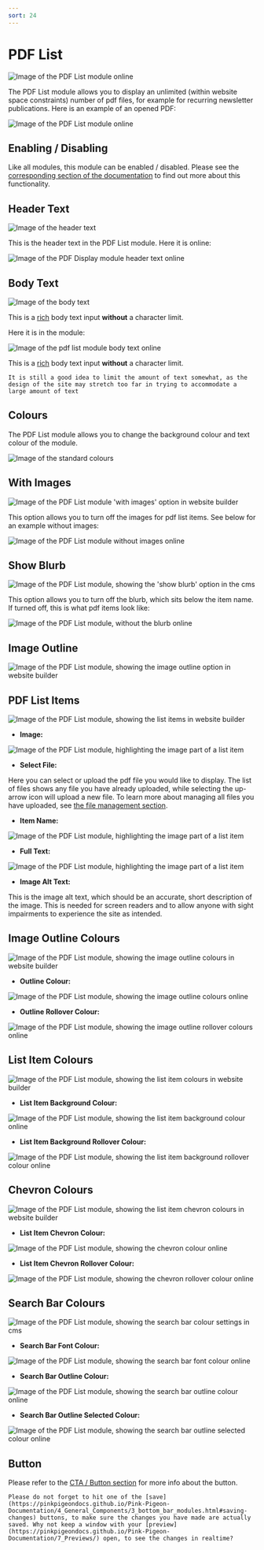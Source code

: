 ```yaml
---
sort: 24
---
```


# PDF List

![Image of the PDF List module online](https://raw.githubusercontent.com/pinkpigeondocs/Pink-Pigeon-Documentation/master/docs/6_Modules/images/24_pdf_list_online.png)

The PDF List module allows you to display an unlimited (within website space constraints) number of pdf files, for example for recurring newsletter publications. Here is an example of an opened PDF:

![Image of the PDF List module online](https://raw.githubusercontent.com/pinkpigeondocs/Pink-Pigeon-Documentation/master/docs/6_Modules/images/24_pdf_list_online_pdf_display.png)


## Enabling / Disabling

Like all modules, this module can be enabled / disabled. Please see the [corresponding section of the documentation][endis] to find out more about this functionality.

[endis]: https://pinkpigeondocs.github.io/Pink-Pigeon-Documentation/4_General_Components/4_enabling_disabling_modules.html

## Header Text

![Image of the header text](https://raw.githubusercontent.com/pinkpigeondocs/Pink-Pigeon-Documentation/master/docs/common_elements_images/header_text.png)

This is the header text in the PDF List module. Here it is online:

![Image of the PDF Display module header text online](https://raw.githubusercontent.com/pinkpigeondocs/Pink-Pigeon-Documentation/master/docs/6_Modules/images/24_pdf_list_online_header_text.png)

## Body Text

![Image of the body text](https://raw.githubusercontent.com/pinkpigeondocs/Pink-Pigeon-Documentation/master/docs/common_elements_images/body_text.png)

This is a [rich](https://pinkpigeondocs.github.io/Pink-Pigeon-Documentation/4_General_Components/6_rich_text_editing.html) body text input **without** a character limit.

Here it is in the module:

![Image of the  pdf list module body text online](https://raw.githubusercontent.com/pinkpigeondocs/Pink-Pigeon-Documentation/master/docs/6_Modules/images/24_pdf_list_online_body_text.png)


This is a [rich](https://pinkpigeondocs.github.io/Pink-Pigeon-Documentation/4_General_Components/6_rich_text_editing.html) body text input **without** a character limit.

```tip
It is still a good idea to limit the amount of text somewhat, as the design of the site may stretch too far in trying to accommodate a large amount of text
```

## Colours

The PDF List module allows you to change the background colour and text colour of the module.

![Image of the standard colours](https://raw.githubusercontent.com/pinkpigeondocs/Pink-Pigeon-Documentation/master/docs/common_elements_images/standard_colours.png)

## With Images

![Image of the PDF List module 'with images' option in website builder](https://raw.githubusercontent.com/pinkpigeondocs/Pink-Pigeon-Documentation/master/docs/6_Modules/images/24_pdf_list_cms_with_images.png)

This option allows you to turn off the images for pdf list items. See below for an example without images:

![Image of the PDF List module without images online](https://raw.githubusercontent.com/pinkpigeondocs/Pink-Pigeon-Documentation/master/docs/6_Modules/images/24_pdf_list_online_without_images.png)


## Show Blurb

![Image of the PDF List module, showing the 'show blurb' option in the cms](https://raw.githubusercontent.com/pinkpigeondocs/Pink-Pigeon-Documentation/master/docs/6_Modules/images/24_pdf_list_cms_show_blurb.png)

This option allows you to turn off the blurb, which sits below the item name. If turned off, this is what pdf items look like:

![Image of the PDF List module, without the blurb online](https://raw.githubusercontent.com/pinkpigeondocs/Pink-Pigeon-Documentation/master/docs/6_Modules/images/24_pdf_list_online_without_blurb.png)


## Image Outline

![Image of the PDF List module, showing the image outline option in website builder](https://raw.githubusercontent.com/pinkpigeondocs/Pink-Pigeon-Documentation/master/docs/6_Modules/images/24_pdf_list_cms_image_outline.png)

## PDF List Items

![Image of the  PDF List module, showing the list items in website builder](https://raw.githubusercontent.com/pinkpigeondocs/Pink-Pigeon-Documentation/master/docs/6_Modules/images/24_pdf_list_cms_pdf_list_items.png)

- **Image:**

![Image of the  PDF List module, highlighting the image part of a list item](https://raw.githubusercontent.com/pinkpigeondocs/Pink-Pigeon-Documentation/master/docs/6_Modules/images/24_pdf_list_online_image.png)

- **Select File:**

Here you can select or upload the pdf file you would like to display. The list of files shows any file you have already uploaded, while selecting the up-arrow icon will upload a new file. To learn more about managing all files you have uploaded, see [the file management section](https://pinkpigeondocs.github.io/Pink-Pigeon-Documentation/4_General_Components/10_file_management.html).

- **Item Name:**

![Image of the  PDF List module, highlighting the image part of a list item](https://raw.githubusercontent.com/pinkpigeondocs/Pink-Pigeon-Documentation/master/docs/6_Modules/images/24_pdf_list_online_item_name.png)

- **Full Text:**

![Image of the  PDF List module, highlighting the image part of a list item](https://raw.githubusercontent.com/pinkpigeondocs/Pink-Pigeon-Documentation/master/docs/6_Modules/images/24_pdf_list_online_item_blurb.png)

- **Image Alt Text:**

This is the image alt text, which should be an accurate, short description of the image. This is needed for screen readers and to allow anyone with sight impairments to experience the site as intended.

## Image Outline Colours

![Image of the PDF List module, showing the image outline colours in website builder](https://raw.githubusercontent.com/pinkpigeondocs/Pink-Pigeon-Documentation/master/docs/6_Modules/images/24_pdf_list_cms_image_outline_colours.png)

- **Outline Colour:**

![Image of the PDF List module, showing the image outline colours online](https://raw.githubusercontent.com/pinkpigeondocs/Pink-Pigeon-Documentation/master/docs/6_Modules/images/24_pdf_list_online_image_outline_colour.png)

- **Outline Rollover Colour:**

![Image of the PDF List module, showing the image outline rollover colours online](https://raw.githubusercontent.com/pinkpigeondocs/Pink-Pigeon-Documentation/master/docs/6_Modules/images/24_pdf_list_online_image_outline_rollover_colour.png)


## List Item Colours

![Image of the  PDF List module, showing the list item colours in website builder](https://raw.githubusercontent.com/pinkpigeondocs/Pink-Pigeon-Documentation/master/docs/6_Modules/images/24_pdf_list_cms_list_item_colours.png)

- **List Item Background Colour:**

![Image of the  PDF List module, showing the list item background colour online](https://raw.githubusercontent.com/pinkpigeondocs/Pink-Pigeon-Documentation/master/docs/6_Modules/images/24_pdf_list_online_item_background.png)

- **List Item Background Rollover Colour:**

![Image of the  PDF List module, showing the list item background rollover colour online](https://raw.githubusercontent.com/pinkpigeondocs/Pink-Pigeon-Documentation/master/docs/6_Modules/images/24_pdf_list_online_item_background_rollover.png)


## Chevron Colours

![Image of the  PDF List module, showing the list item chevron colours in website builder](https://raw.githubusercontent.com/pinkpigeondocs/Pink-Pigeon-Documentation/master/docs/6_Modules/images/24_pdf_list_cms_chevron_colours.png)

- **List Item Chevron Colour:**

![Image of the PDF List module, showing the chevron colour online](https://raw.githubusercontent.com/pinkpigeondocs/Pink-Pigeon-Documentation/master/docs/6_Modules/images/24_pdf_list_online_chevron_colour.png)

- **List Item Chevron Rollover Colour:**

![Image of the PDF List module, showing the chevron rollover colour online](https://raw.githubusercontent.com/pinkpigeondocs/Pink-Pigeon-Documentation/master/docs/6_Modules/images/24_pdf_list_online_chevron_rollover_colour.png)



## Search Bar Colours

![Image of the PDF List module, showing the search bar colour settings in cms](https://raw.githubusercontent.com/pinkpigeondocs/Pink-Pigeon-Documentation/master/docs/6_Modules/images/24_pdf_list_cms_search_bar_colours.png)

- **Search Bar Font Colour:**

![Image of the PDF List module, showing the search bar font colour online](https://raw.githubusercontent.com/pinkpigeondocs/Pink-Pigeon-Documentation/master/docs/6_Modules/images/24_pdf_list_online_search_bar_font.png)

- **Search Bar Outline Colour:**

![Image of the PDF List module, showing the search bar outline colour online](https://raw.githubusercontent.com/pinkpigeondocs/Pink-Pigeon-Documentation/master/docs/6_Modules/images/24_pdf_list_online_search_bar_outline.png)

- **Search Bar Outline Selected Colour:**

![Image of the PDF List module, showing the search bar outline selected colour online](https://raw.githubusercontent.com/pinkpigeondocs/Pink-Pigeon-Documentation/master/docs/6_Modules/images/24_pdf_list_online_search_bar_outline_focus.png)



## Button

Please refer to the [CTA / Button section](https://pinkpigeondocs.github.io/Pink-Pigeon-Documentation/4_General_Components/5_CTA_button.html) for more info about the button.

```tip
Please do not forget to hit one of the [save](https://pinkpigeondocs.github.io/Pink-Pigeon-Documentation/4_General_Components/3_bottom_bar_modules.html#saving-changes) buttons, to make sure the changes you have made are actually saved. Why not keep a window with your [preview](https://pinkpigeondocs.github.io/Pink-Pigeon-Documentation/7_Previews/) open, to see the changes in realtime?
```